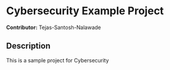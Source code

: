 # Cybersecurity Example Project
**Contributor:** Tejas-Santosh-Nalawade
## Description
This is a sample project for Cybersecurity